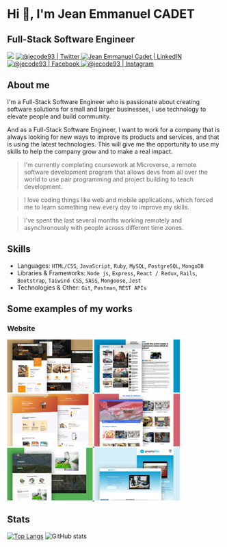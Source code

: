 
# Hi 👋, I'm **Jean Emmanuel CADET**
## Full-Stack Software Engineer

<p align="center">

![](https://komarev.com/ghpvc/?username=jecode93&color=blueviolet&label=Profile+Views)
<a href="https://twitter.com/@jecode93">
<img alt="@jecode93 | Twitter" src="https://img.shields.io/badge/twitter-%231DA1F2.svg?&style=for-the-badge&logo=twitter&logoColor=white" />
</a>  <a href="https://www.linkedin.com/in/jean-emmanuel-cadet/">
<img alt="Jean Emmanuel Cadet | LinkedIN"  src="https://img.shields.io/badge/linkedin-%230077B5.svg?&style=for-the-badge&logo=linkedin&logoColor=white" />
</a>
<a href="https://www.facebook.com/jeanemmanuelcadet07/">
<img  alt="@jecode93 | Facebook" src="https://img.shields.io/badge/facebook-%231877F2.svg?&style=for-the-badge&logo=facebook&logoColor=white" />
</a>
<a href="https://www.instagram.com/jecode93">
<img alt="@jecode93 | Instagram"  src="https://img.shields.io/badge/instagram-%23E4405F.svg?&style=for-the-badge&logo=instagram&logoColor=white" />
</a>
</p>


## About me

I'm a Full-Stack Software Engineer who is passionate about creating software solutions for small and larger businesses, I use technology to elevate people and build community.

And as a Full-Stack Software Engineer, I want to work for a company that is always looking for new ways to improve its products and services, and that is using the latest technologies. This will give me the opportunity to use my skills to help the company grow and to make a real impact.

> I'm currently completing coursework at Microverse, a remote software development program that allows devs from all over the world to use pair programming and project building to teach development.

> I love coding things like web and mobile applications, which forced me to learn something new every day to improve my skills.

> I've spent the last several months working remotely and asynchronously with people across different time zones.



## Skills

* Languages: `HTML/CSS`, `JavaScript`, `Ruby`, `MySQL`, `PostgreSQL`, `MongoDB`
* Libraries & Frameworks: `Node js`, `Express`, `React / Redux`, `Rails`, `Bootstrap`, `Taiwind CSS`, `SASS`, `Mongoose`, `Jest`
* Technologies & Other: `Git`, `Postman`, `REST APIs`

## Some examples of my works

### Website
<a href="https://idasboiserie.com">
  <img src="idasMockup.png" width="200"/>
</a>
<a href="https://clindoeilinfo.com">
  <img src="clindoeilMockup.png" width="200"/>
</a>
<a href="https://jeanemmanuelcadet.com">
  <img src="jecodeMockup.png" width="200"/>
</a>
<a href="#">
  <img src="vepMockup.png" width="200"/>
</a>
<a href="#">
  <img src="cdephMockup.png" width="200"/>
</a>
<a href="#">
  <img src="graphydevMockup.png" width="200"/>
</a>



## Stats

[![Top Langs](https://github-readme-stats.vercel.app/api/top-langs/?username=jecode93)](https://github.com/jecode93/github-readme-stats) ![GitHub stats](https://github-readme-stats.vercel.app/api?username=jecode93&show_icons=true)  
